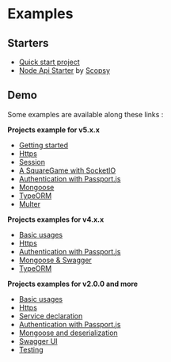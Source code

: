 # Examples

## Starters

- [Quick start project](https://github.com/TypedProject/tsed-getting-started)
- [Node Api Starter](https://github.com/scopsy/node-typescript-starter) by [Scopsy](https://github.com/scopsy)

## Demo

Some examples are available along these links :

**Projects example for v5.x.x**

- [Getting started](https://github.com/TypedProject/tsed-getting-started)
- [Https](https://github.com/TypedProject/example-ts-express-decorator/tree/4.0.0/example-https)
- [Session](https://github.com/TypedProject/tsed-example-session)
- [A SquareGame with SocketIO](https://github.com/TypedProject/tsed-example-socketio)
- [Authentication with Passport.js](https://github.com/TypedProject/tsed-example-passportjs)
- [Mongoose](https://github.com/TypedProject/tsed-example-mongoose)
- [TypeORM](https://github.com/TypedProject/tsed-example-typeorm)
- [Multer](https://github.com/TypedProject/tsed-example-multer)

**Projects examples for v4.x.x**

- [Basic usages](https://github.com/TypedProject/ts-express-decorators/tree/production/integration/getting-started)
- [Https](https://github.com/TypedProject/example-ts-express-decorator/tree/4.0.0/example-https)
- [Authentication with Passport.js](https://github.com/TypedProject/example-ts-express-decorator/tree/4.0.0/example-passport)
- [Mongoose & Swagger](https://github.com/TypedProject/example-ts-express-decorator/tree/4.0.0/example-mongoose)
- [TypeORM](https://github.com/TypedProject/example-ts-express-decorator/tree/4.0.0/example-typeorm)

**Projects examples for v2.0.0 and more**

- [Basic usages](https://github.com/TypedProject/example-ts-express-decorator/tree/2.0.0/example-basic)
- [Https](https://github.com/TypedProject/example-ts-express-decorator/tree/2.0.0/example-https)
- [Service declaration](https://github.com/TypedProject/example-ts-express-decorator/tree/2.0.0/example-services)
- [Authentication with Passport.js](https://github.com/TypedProject/example-ts-express-decorator/tree/2.0.0/example-passport)
- [Mongoose and deserialization](https://github.com/TypedProject/example-ts-express-decorator/tree/2.0.0/example-mongoose)
- [Swagger UI](https://github.com/TypedProject/example-ts-express-decorator/tree/2.0.0/example-swagger)
- [Testing](https://github.com/TypedProject/example-ts-express-decorator/tree/2.0.0/example-testing)

